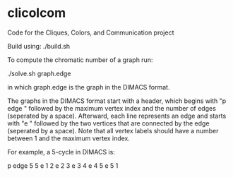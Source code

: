 # clicolcom
Code for the Cliques, Colors, and Communication project

Build using: ./build.sh

To compute the chromatic number of a graph run:

  ./solve.sh graph.edge

in which graph.edge is the graph in the DIMACS format.

The graphs in the DIMACS format start with a header,
which begins with "p edge " followed by the maximum
vertex index and the number of edges (seperated by a
space). Afterward, each line represents an edge and 
starts with "e " followed by the two vertices that
are connected by the edge (seperated by a space).
Note that all vertex labels should have a number
between 1 and the maximum vertex index. 

For example, a 5-cycle in DIMACS is:

p edge 5 5
e 1 2
e 2 3
e 3 4
e 4 5
e 5 1
